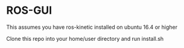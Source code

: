 # ROS-GUI

This assumes you have ros-kinetic installed on ubuntu 16.4 or higher

Clone this repo into your home/user directory and run install.sh

